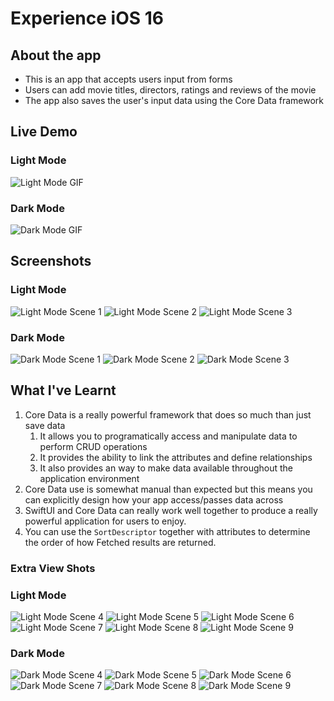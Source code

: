 #  Experience iOS 16
## About the app
* This is an app that accepts users input from forms 
* Users can add movie titles, directors, ratings and reviews of the movie
* The app also saves the user's input data using the Core Data framework

## Live Demo
### Light Mode
![Light Mode GIF](https://github.com/MicahNjeru/Experience-iOS16/blob/main/Gifs/LightMode.gif)
### Dark Mode
![Dark Mode GIF](https://github.com/MicahNjeru/Experience-iOS16/blob/main/Gifs/DarkModeGif.gif)

## Screenshots
### Light Mode
![Light Mode Scene 1](https://github.com/MicahNjeru/Experience-iOS16/blob/main/Images/LightModeScene1.png)
![Light Mode Scene 2](https://github.com/MicahNjeru/Experience-iOS16/blob/main/Images/LigthModeScene2.png)
![Light Mode Scene 3](https://github.com/MicahNjeru/Experience-iOS16/blob/main/Images/LigthModeScene3.png)

### Dark Mode
![Dark Mode Scene 1](https://github.com/MicahNjeru/Experience-iOS16/blob/main/Images/DarkModeScene1.png)
![Dark Mode Scene 2](https://github.com/MicahNjeru/Experience-iOS16/blob/main/Images/DarkModeScene2.png)
![Dark Mode Scene 3](https://github.com/MicahNjeru/Experience-iOS16/blob/main/Images/DarkModeScene3.png)

## What I've Learnt
1. Core Data is a really powerful framework that does so much than just save data
    1. It allows you to programatically access and manipulate data to perform CRUD operations
    2. It provides the ability to link the attributes and define relationships
    3. It also provides an way to make data available throughout the application environment
2. Core Data use is somewhat manual than expected but this means you can explicitly design how your app access/passes data across
3. SwiftUI and Core Data can really work well together to produce a really powerful application for users to enjoy. 
4. You can use the `SortDescriptor` together with attributes to determine the order of how Fetched results are returned.

### Extra View Shots
### Light Mode
![Light Mode Scene 4](https://github.com/MicahNjeru/Experience-iOS16/blob/main/Images/LigthModeScene4.png)
![Light Mode Scene 5](https://github.com/MicahNjeru/Experience-iOS16/blob/main/Images/LigthModeScene5.png)
![Light Mode Scene 6](https://github.com/MicahNjeru/Experience-iOS16/blob/main/Images/LigthModeScene6.png)
![Light Mode Scene 7](https://github.com/MicahNjeru/Experience-iOS16/blob/main/Images/LigthModeScene7.png)
![Light Mode Scene 8](https://github.com/MicahNjeru/Experience-iOS16/blob/main/Images/LigthModeScene8.png)
![Light Mode Scene 9](https://github.com/MicahNjeru/Experience-iOS16/blob/main/Images/LigthModeScene9.png)

### Dark Mode
![Dark Mode Scene 4](https://github.com/MicahNjeru/Experience-iOS16/blob/main/Images/DarkModeScene4.png)
![Dark Mode Scene 5](https://github.com/MicahNjeru/Experience-iOS16/blob/main/Images/DarkModeScene5.png)
![Dark Mode Scene 6](https://github.com/MicahNjeru/Experience-iOS16/blob/main/Images/DarkModeScene6.png)
![Dark Mode Scene 7](https://github.com/MicahNjeru/Experience-iOS16/blob/main/Images/DarkModeScene7.png)
![Dark Mode Scene 8](https://github.com/MicahNjeru/Experience-iOS16/blob/main/Images/DarkModeScene8.png)
![Dark Mode Scene 9](https://github.com/MicahNjeru/Experience-iOS16/blob/main/Images/DarkModeScene9.png)
